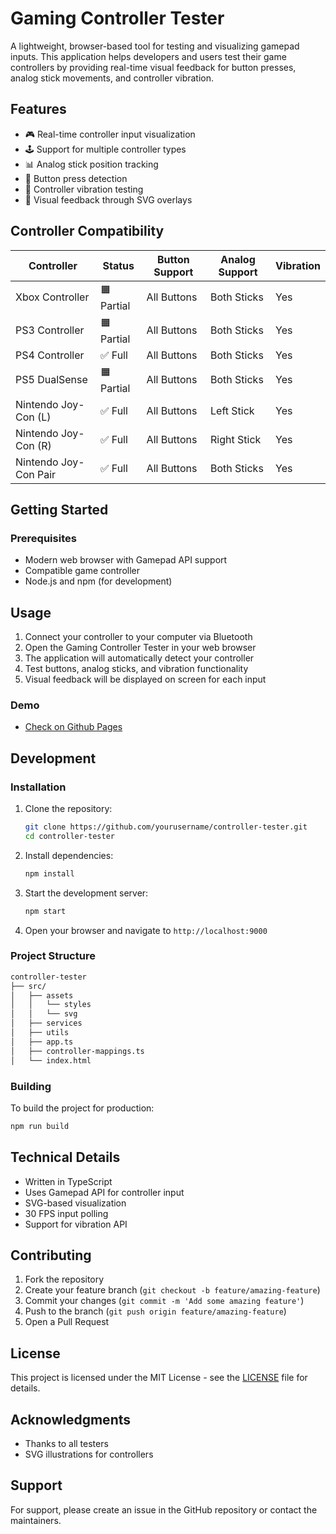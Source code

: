 # Gaming Controller Tester

A lightweight, browser-based tool for testing and visualizing gamepad inputs. This application helps developers and users test their game controllers by providing real-time visual feedback for button presses, analog stick movements, and controller vibration.

## Features

- 🎮 Real-time controller input visualization
- 🕹️ Support for multiple controller types
- 📊 Analog stick position tracking
- 📱 Button press detection
- 💫 Controller vibration testing
- 🎯 Visual feedback through SVG overlays

## Controller Compatibility

| Controller | Status | Button Support | Analog Support | Vibration |
|------------|--------|----------------|----------------|-----------|
| Xbox Controller | 🟧 Partial | All Buttons | Both Sticks | Yes |
| PS3 Controller | 🟧 Partial | All Buttons | Both Sticks | Yes |
| PS4 Controller | ✅ Full | All Buttons | Both Sticks | Yes |
| PS5 DualSense | 🟧 Partial | All Buttons | Both Sticks | Yes |
| Nintendo Joy-Con (L) | ✅ Full | All Buttons | Left Stick | Yes |
| Nintendo Joy-Con (R) | ✅ Full | All Buttons | Right Stick | Yes |
| Nintendo Joy-Con Pair | ✅ Full | All Buttons | Both Sticks | Yes |

## Getting Started

### Prerequisites

- Modern web browser with Gamepad API support
- Compatible game controller
- Node.js and npm (for development)

## Usage

1. Connect your controller to your computer via Bluetooth
2. Open the Gaming Controller Tester in your web browser
3. The application will automatically detect your controller
4. Test buttons, analog sticks, and vibration functionality
5. Visual feedback will be displayed on screen for each input

### Demo

- [Check on Github Pages](https://pmanikas.github.io/controller-tester/)

## Development

### Installation

1. Clone the repository:

    ```bash
    git clone https://github.com/yourusername/controller-tester.git
    cd controller-tester
    ```

2. Install dependencies:

    ```bash
    npm install
    ```

3. Start the development server:

    ```bash
    npm start
    ```

4. Open your browser and navigate to `http://localhost:9000`

### Project Structure

``` bash
controller-tester
├── src/
│   ├── assets
│   │   └── styles
│   │   └── svg
│   ├── services
│   ├── utils
│   ├── app.ts
│   ├── controller-mappings.ts
│   └── index.html
```

### Building

To build the project for production:

```bash
npm run build
```

## Technical Details

- Written in TypeScript
- Uses Gamepad API for controller input
- SVG-based visualization
- 30 FPS input polling
- Support for vibration API

## Contributing

1. Fork the repository
2. Create your feature branch (`git checkout -b feature/amazing-feature`)
3. Commit your changes (`git commit -m 'Add some amazing feature'`)
4. Push to the branch (`git push origin feature/amazing-feature`)
5. Open a Pull Request

## License

This project is licensed under the MIT License - see the [LICENSE](LICENSE) file for details.

## Acknowledgments

- Thanks to all testers
- SVG illustrations for controllers

## Support

For support, please create an issue in the GitHub repository or contact the maintainers.
